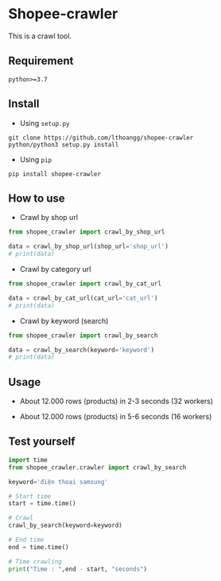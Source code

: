 # Shopee-crawler
This is a crawl tool.

## Requirement
```env
python>=3.7
```

## Install

* Using `setup.py`
```
git clone https://github.com/lthoangg/shopee-crawler
python/python3 setup.py install
```

* Using `pip`
```
pip install shopee-crawler
```

## How to use
* Crawl by shop url
```python
from shopee_crawler import crawl_by_shop_url

data = crawl_by_shop_url(shop_url='shop_url')
# print(data)
```

* Crawl by category url
```python
from shopee_crawler import crawl_by_cat_url

data = crawl_by_cat_url(cat_url='cat_url')
# print(data)
```

* Crawl by keyword (search)
```python
from shopee_crawler import crawl_by_search

data = crawl_by_search(keyword='keyword')
# print(data)
```

## Usage
- About 12.000 rows (products) in 2-3 seconds (32 workers)

- About 12.000 rows (products) in 5-6 seconds (16 workers)

## Test yourself

```python
import time
from shopee_crawler.crawler import crawl_by_search

keyword='điện thoại samsung'

# Start time
start = time.time()

# Crawl
crawl_by_search(keyword=keyword)

# End time
end = time.time()

# Time crawling
print("Time : ",end - start, "seconds")

```
